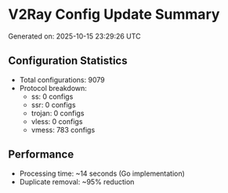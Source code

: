 # V2Ray Config Update Summary
Generated on: 2025-10-15 23:29:26 UTC

## Configuration Statistics
- Total configurations: 9079
- Protocol breakdown:
  - ss: 0 configs
  - ssr: 0 configs
  - trojan: 0 configs
  - vless: 0 configs
  - vmess: 783 configs

## Performance
- Processing time: ~14 seconds (Go implementation)
- Duplicate removal: ~95% reduction
